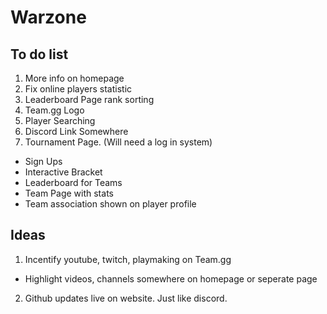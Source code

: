 # Warzone


## To do list
1. More info on homepage
2. Fix online players statistic
2. Leaderboard Page rank sorting
3. Team.gg Logo
4. Player Searching
5. Discord Link Somewhere
6. Tournament Page. (Will need a log in system)
  - Sign Ups
  - Interactive Bracket
  - Leaderboard for Teams
  - Team Page with stats
  - Team association shown on player profile

## Ideas
1. Incentify youtube, twitch, playmaking on Team.gg
  - Highlight videos, channels somewhere on homepage or seperate page
2. Github updates live on website. Just like discord.
